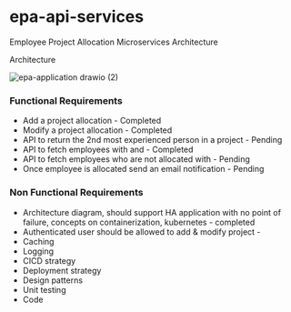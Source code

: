 # epa-api-services
Employee Project Allocation Microservices Architecture 

Architecture

![epa-application drawio (2)](https://github.com/user-attachments/assets/ab66aae1-4c9e-43d0-ae83-0655baec3b18)


### Functional Requirements

* Add a project allocation - Completed
* Modify a project allocation - Completed
* API to return the 2nd most experienced person in a project - Pending
* API to fetch employees with <primary skill> and <secondary skill> - Completed
* API to fetch employees who are not allocated with <primary skill> - Pending
* Once employee is allocated send an email notification - Pending

### Non Functional Requirements

* Architecture diagram, should support HA application with no point of failure, concepts on containerization, kubernetes - completed
* Authenticated user should be allowed to add & modify project - 
* Caching 
* Logging
* CICD strategy
* Deployment strategy
* Design patterns
* Unit testing
* Code 


